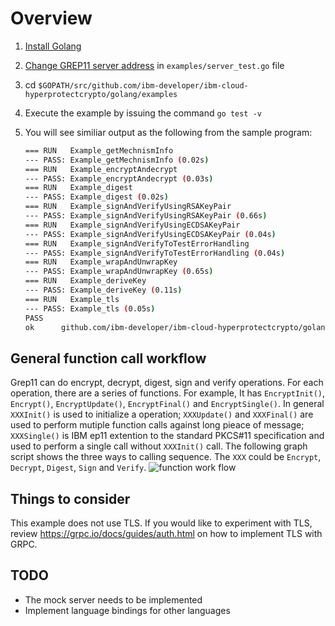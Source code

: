 # Overview

1. [Install Golang](https://golang.org/doc/install)
2. [Change GREP11 server address](examples/server_test.go#L18) in `examples/server_test.go` file
3. cd `$GOPATH/src/github.com/ibm-developer/ibm-cloud-hyperprotectcrypto/golang/examples`
4. Execute the example by issuing the command `go test -v`
5. You will see similiar output as the following from the sample program:

    ```Bash
	=== RUN   Example_getMechnismInfo
	--- PASS: Example_getMechnismInfo (0.02s)
	=== RUN   Example_encryptAndecrypt
	--- PASS: Example_encryptAndecrypt (0.03s)
	=== RUN   Example_digest
	--- PASS: Example_digest (0.02s)
	=== RUN   Example_signAndVerifyUsingRSAKeyPair
	--- PASS: Example_signAndVerifyUsingRSAKeyPair (0.66s)
	=== RUN   Example_signAndVerifyUsingECDSAKeyPair
	--- PASS: Example_signAndVerifyUsingECDSAKeyPair (0.04s)
	=== RUN   Example_signAndVerifyToTestErrorHandling
	--- PASS: Example_signAndVerifyToTestErrorHandling (0.04s)
	=== RUN   Example_wrapAndUnwrapKey
	--- PASS: Example_wrapAndUnwrapKey (0.65s)
	=== RUN   Example_deriveKey
	--- PASS: Example_deriveKey (0.11s)
	=== RUN   Example_tls
	--- PASS: Example_tls (0.05s)
	PASS
	ok  	github.com/ibm-developer/ibm-cloud-hyperprotectcrypto/golang/examples	1.667s
    ```

## General function call workflow

Grep11 can do encrypt, decrypt, digest, sign and verify operations. For each operation, there are a series of functions. For example, It has `EncryptInit()`, `Encrypt()`, `EncryptUpdate()`, `EncryptFinal()` and `EncryptSingle()`. In general `XXXInit()` is used to initialize a operation; `XXXUpdate()` and `XXXFinal()` are used to perform mutiple function calls against long pieace of message; `XXXSingle()` is IBM ep11 extention to the standard PKCS#11 specification and used to perform a single call without `XXXInit()` call. The following graph script shows the three ways to calling sequence. The `XXX` could be `Encrypt`, `Decrypt`, `Digest`, `Sign` and `Verify`.
![function work flow](func_workflow.png)


## Things to consider

This example does not use TLS. If you would like to experiment with TLS, review https://grpc.io/docs/guides/auth.html on how to implement TLS with GRPC.

## TODO

- The mock server needs to be implemented
- Implement language bindings for other languages